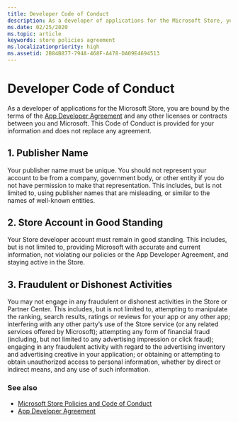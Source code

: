 ```yaml
---
title: Developer Code of Conduct
description: As a developer of applications for the Microsoft Store, you are bound by the terms of the App Developer Agreement and any other licenses or contracts between you and Microsoft.
ms.date: 02/25/2020
ms.topic: article
keywords: store policies agreement
ms.localizationpriority: high
ms.assetid: 2B84B877-794A-468F-A478-DA09E4694513
---
```


# Developer Code of Conduct

As a developer of applications for the Microsoft Store, you are bound by the terms of the [App Developer Agreement](/legal/windows/agreements/app-developer-agreement) and any other licenses or contracts between you and Microsoft. This Code of Conduct is provided for your information and does not replace any agreement.


## 1. Publisher Name

Your publisher name must be unique. You should not represent your account to be from a company, government body, or other entity if you do not have permission to make that representation. This includes, but is not limited to, using publisher names that are misleading, or similar to the names of well-known entities.


## 2. Store Account in Good Standing

Your Store developer account must remain in good standing. This includes, but is not limited to, providing Microsoft with accurate and current information, not violating our policies or the App Developer Agreement, and staying active in the Store.


## 3. Fraudulent or Dishonest Activities

You may not engage in any fraudulent or dishonest activities in the Store or Partner Center. This includes, but is not limited to, attempting to manipulate the ranking, search results, ratings or reviews for your app or any other app; interfering with any other party’s use of the Store service (or any related services offered by Microsoft); attempting any form of financial fraud (including, but not limited to any advertising impression or click fraud); engaging in any fraudulent activity with regard to the advertising inventory and advertising creative in your application; or obtaining or attempting to obtain unauthorized access to personal information, whether by direct or indirect means, and any use of such information.


### See also

- [Microsoft Store Policies and Code of Conduct](store-policies-and-code-of-conduct.md)
- [App Developer Agreement](/legal/windows/agreements/app-developer-agreement)